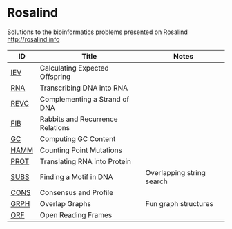 # Rosalind

Solutions to the bioinformatics problems presented on Rosalind 
http://rosalind.info

| ID   | Title                                          | Notes |
|------|------------------------------------------------|---------|
| [IEV](/iev)  | Calculating Expected Offspring                     |        |
| [RNA](/rna)  | Transcribing DNA into RNA                      |        |
| [REVC](/revc) | Complementing a Strand of DNA                  |        |
| [FIB](/fib)  | Rabbits and Recurrence Relations               |        |
| [GC](/gc)   | Computing GC Content                           |        |
| [HAMM](/hamm) | Counting Point Mutations                       |        |
| [PROT](/prot) | Translating RNA into Protein                   |        |
| [SUBS](/subs) | Finding a Motif in DNA                         | Overlapping string search       |
| [CONS](/cons) | Consensus and Profile                          |        |
| [GRPH](/grph) | Overlap Graphs                                 | Fun graph structures       |
| [ORF](/orf)  | Open Reading Frames                            |        |
